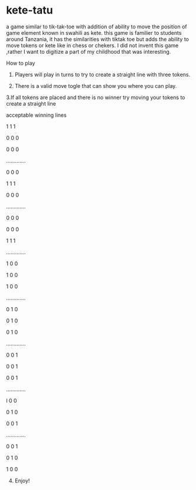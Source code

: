 # kete-tatu
a  game similar to tik-tak-toe with addition of ability to move the position of game element 
known in swahili as kete.
this game is familier to students around Tanzania, it has the similarities with tiktak toe but adds the ability to move tokens or kete like in chess or chekers.
I did not invent this game ,rather I want to digitize a part of my childhood that was interesting.

How to play

1. Players will play in turns to try to create a straight line with three tokens.

2. There is a valid move togle that can show you where you can play.

3.If all tokens are placed and there is no winner try moving your tokens to create a straight line

acceptable winning lines

1 1 1

0 0 0

0 0 0


.............

0 0 0

1 1 1

0 0 0


.............

0 0 0

0 0 0

1 1 1

.............


1 0 0

1 0 0

1 0 0


.............

0 1 0

0 1 0

0 1 0


.............

0 0 1

0 0 1

0 0 1

.............


l 0 0

0 1 0

0 0 1 


.............

0 0 1

0 1 0

1 0 0


4. Enjoy! 